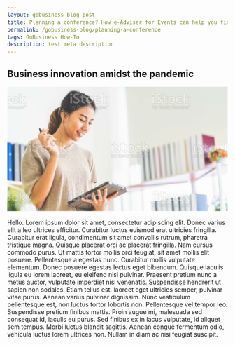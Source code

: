 ```yaml
---
layout: gobusiness-blog-post
title: Planning a conference? How e-Adviser for Events can help you find the correct licences
permalink: /gobusiness-blog/planning-a-conference
tags: GoBusiness How-To
description: test meta description
---
```


## Business innovation amidst the pandemic

![Planning a conference](/images/woman-with-ipad.svg)

Hello. Lorem ipsum dolor sit amet, consectetur adipiscing elit. Donec varius elit a leo ultrices efficitur.
Curabitur luctus euismod erat ultricies fringilla. Curabitur erat ligula, condimentum sit amet convallis
rutrum, pharetra tristique magna. Quisque placerat orci ac placerat fringilla. Nam cursus commodo purus.
Ut
mattis tortor mollis orci feugiat, sit amet mollis elit posuere. Pellentesque a egestas nunc. Curabitur
mollis vulputate elementum. Donec posuere egestas lectus eget bibendum. Quisque iaculis ligula eu lorem
laoreet, eu eleifend nisi pulvinar. Praesent pretium nunc a metus auctor, vulputate imperdiet nisl
venenatis. Suspendisse hendrerit ut sapien non sodales. Etiam tellus est, laoreet eget ultricies semper,
pulvinar vitae purus. Aenean varius pulvinar dignissim.
Nunc vestibulum pellentesque est, non luctus tortor lobortis non. Pellentesque vel tempor leo. Suspendisse
pretium finibus mattis. Proin augue mi, malesuada sed consequat id, iaculis eu purus. Sed finibus ex in
lacus vulputate, id aliquet sem tempus. Morbi luctus blandit sagittis. Aenean congue fermentum odio,
vehicula luctus lorem ultrices non. Nullam in diam ac nisi feugiat suscipit.
